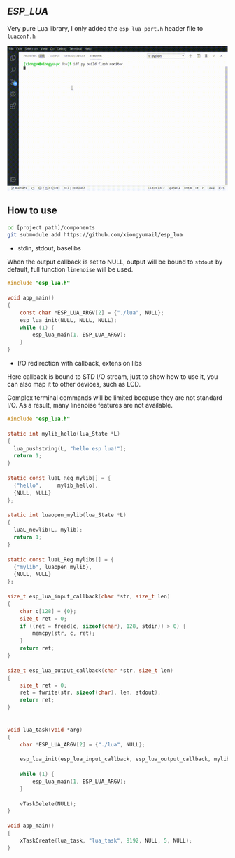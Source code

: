 ## _ESP_LUA_

Very pure Lua library, I only added the `esp_lua_port.h` header file to `luaconf.h`

![lua.gif](lua.gif)

## How to use

```bash
cd [project path]/components
git submodule add https://github.com/xiongyumail/esp_lua
```

* stdin, stdout, baselibs

When the output callback is set to NULL, output will be bound to `stdout` by default, full function `linenoise` will be used.

```c
#include "esp_lua.h"

void app_main()
{
    const char *ESP_LUA_ARGV[2] = {"./lua", NULL};
    esp_lua_init(NULL, NULL, NULL);
    while (1) {
        esp_lua_main(1, ESP_LUA_ARGV);
    }
}
```

* I/O redirection with callback, extension libs

Here callback is bound to STD I/O stream, just to show how to use it, you can also map it to other devices, such as LCD.

Complex terminal commands will be limited because they are not standard I/O. As a result, many linenoise features are not available.

```c
#include "esp_lua.h"

static int mylib_hello(lua_State *L) 
{
  lua_pushstring(L, "hello esp lua!");
  return 1;
}

static const luaL_Reg mylib[] = {
  {"hello",     mylib_hello},
  {NULL, NULL}
};

static int luaopen_mylib(lua_State *L) 
{
  luaL_newlib(L, mylib);
  return 1;
}

static const luaL_Reg mylibs[] = {
  {"mylib", luaopen_mylib},
  {NULL, NULL}
};

size_t esp_lua_input_callback(char *str, size_t len) 
{
    char c[128] = {0};
    size_t ret = 0;
    if ((ret = fread(c, sizeof(char), 128, stdin)) > 0) {
        memcpy(str, c, ret);
    }
    return ret;
}

size_t esp_lua_output_callback(char *str, size_t len) 
{
    size_t ret = 0;
    ret = fwrite(str, sizeof(char), len, stdout);
    return ret;
}


void lua_task(void *arg)
{
    char *ESP_LUA_ARGV[2] = {"./lua", NULL};

    esp_lua_init(esp_lua_input_callback, esp_lua_output_callback, mylibs);

    while (1) {
        esp_lua_main(1, ESP_LUA_ARGV);
    }

    vTaskDelete(NULL);
}

void app_main()
{
    xTaskCreate(lua_task, "lua_task", 8192, NULL, 5, NULL);
}
```
